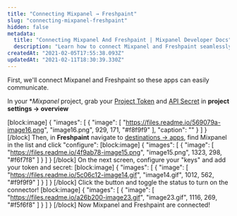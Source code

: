 ```yaml
---
title: "Connecting Mixpanel → Freshpaint"
slug: "connecting-mixpanel-freshpaint"
hidden: false
metadata: 
  title: "Connecting Mixpanel And Freshpaint | Mixpanel Developer Docs"
  description: "Learn how to connect Mixpanel and Freshpaint seamlessly. We'll start with connecting Mixpanel and Freshpaint so the apps can easily communicate."
createdAt: "2021-02-05T17:55:38.093Z"
updatedAt: "2021-02-11T18:30:39.330Z"
---
```

First, we'll connect Mixpanel and Freshpaint so these apps can easily communicate.

In your **Mixpanel* project, grab your [Project Token](https://help.mixpanel.com/hc/en-us/articles/115004490503-Project-Settings#project-token) and [API Secret](https://help.mixpanel.com/hc/en-us/articles/115004490503-Project-Settings#api-secret) in **project settings → overview** 


[block:image]
{
  "images": [
    {
      "image": [
        "https://files.readme.io/569079a-image16.png",
        "image16.png",
        929,
        171,
        "#f8f9f9"
      ],
      "caption": ""
    }
  ]
}
[/block]
Then, in **Freshpaint** navigate to [destinations → apps](https://app.freshpaint.io/destinations/apps?utm_medium=blog&utm_source=mixpanel), find Mixpanel in the list and click "configure":
[block:image]
{
  "images": [
    {
      "image": [
        "https://files.readme.io/4f9ab78-image15.png",
        "image15.png",
        1323,
        298,
        "#f6f7f8"
      ]
    }
  ]
}
[/block]
On the next screen, configure your "keys" and add your token and secret:
[block:image]
{
  "images": [
    {
      "image": [
        "https://files.readme.io/5c06c12-image14.gif",
        "image14.gif",
        1012,
        562,
        "#f9f9f9"
      ]
    }
  ]
}
[/block]
Click the button and toggle the status to turn on the connector!
[block:image]
{
  "images": [
    {
      "image": [
        "https://files.readme.io/a26b200-image23.gif",
        "image23.gif",
        1116,
        269,
        "#f5f6f8"
      ]
    }
  ]
}
[/block]
Now Mixpanel and Freshpaint are connected!